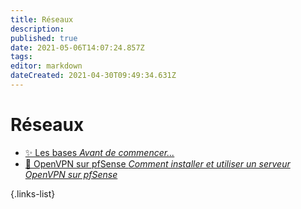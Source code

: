 ```yaml
---
title: Réseaux
description: 
published: true
date: 2021-05-06T14:07:24.857Z
tags: 
editor: markdown
dateCreated: 2021-04-30T09:49:34.631Z
---
```


# Réseaux
- [✨ Les bases *Avant de commencer...*](/Réseaux/Bases)
- [💠 OpenVPN sur pfSense *Comment installer et utiliser un serveur OpenVPN sur pfSense*](/Réseaux/pfSense-OpenVPN)

{.links-list}